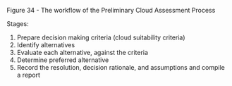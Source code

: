 Figure 34 - The workflow of the Preliminary Cloud Assessment Process

Stages:

1. Prepare decision making criteria (cloud suitability criteria)
2. Identify alternatives
3. Evaluate each alternative, against the criteria
4. Determine preferred alternative
5. Record the resolution, decision rationale, and assumptions and compile a report